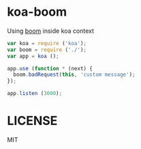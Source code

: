# koa-boom

Using [boom](https://github.com/spumko/boom) inside koa context

```js
var koa = require ('koa');
var boom = require ('./');
var app = koa ();

app.use (function * (next) {
  boom.badRequest(this, 'custom message');
});

app.listen (3000);

```

# LICENSE 

MIT